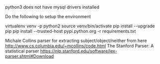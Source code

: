 python3 does not have mysql drivers installed

Do the following to setup the environment

virtualenv venv -p python2
source venv/bin/activate
pip install --upgrade pip
pip install --trusted-host pypi.python.org -r requirements.txt

Michale Collins parser for extracting subject/object/neither from here http://www.cs.columbia.edu/~mcollins/code.html
The Stanford Parser: A statistical parser https://nlp.stanford.edu/software/lex-parser.shtml#Download

